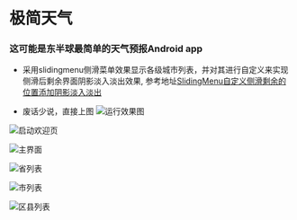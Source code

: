 # 极简天气
### 这可能是东半球最简单的天气预报Android app
- 采用slidingmenu侧滑菜单效果显示各级城市列表，并对其进行自定义来实现侧滑后剩余界面阴影淡入淡出效果,
参考地址[SlidingMenu自定义侧滑剩余的位置添加阴影淡入淡出](http://blog.csdn.net/niubitianping/article/details/52425003)

- 废话少说，直接上图
![运行效果图](https://github.com/Madridliu/Fragment/blob/master/image/weatherprocess.gif)

![启动欢迎页](https://github.com/Madridliu/Fragment/blob/master/image/welcome.jpg)

![主界面](https://github.com/Madridliu/Fragment/blob/master/image/main.jpg)

![省列表](https://github.com/Madridliu/Fragment/blob/master/image/province.jpg)

![市列表](https://github.com/Madridliu/Fragment/blob/master/image/city.jpg)

![区县列表](https://github.com/Madridliu/Fragment/blob/master/image/district.jpg)

